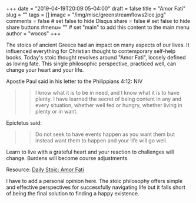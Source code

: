+++
date = "2019-04-19T20:09:05-04:00"
draft = false
title = "Amor Fati"
slug = ""
tags = []
image = "/img/misc/greenstreamflows2ice.jpg"
comments = false	# set false to hide Disqus
share = false	# set false to hide share buttons
#menu= ""		# set "main" to add this content to the main menu
author = "wocos"
+++

The stoics of ancient Greece had an impact on many aspects of our lives. It influenced everything for Christian thought to contemporary self-help books. Today's stoic thought revolves around "Amor Fati", loosely defined as loving fate. This single philosophic perspective, practiced well, can change your heart and your life. 

<!--more-->

Apostle Paul said in his letter to the Philippians 4:12: NIV 	
>>I know what it is to be in need, and I know what it is to have plenty. I have learned the secret of being content in any and every situation, whether well fed or hungry, whether living in plenty or in want.

Epictetus said: 
>>Do not seek to have events happen as you want them but instead want them to happen and your life will go well.

Learn to live with a grateful heart and your reaction to challenges will change. Burdens will become course adjustments.

Resource: [Daily Stoic: Amor Fati](https://dailystoic.com/amor-fati-love-of-fate/)

I have to add a personal opinion here. The stoic philosophy offers simple and effective perspectives for successfully navigating life but it falls short of being the final solution to finding a happy existence. 

